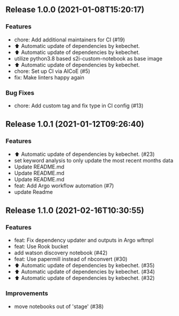 
## Release 1.0.0 (2021-01-08T15:20:17)
### Features
* chore: Add additional maintainers for CI (#19)
* :arrow_up: Automatic update of dependencies by kebechet.
* :arrow_up: Automatic update of dependencies by kebechet.
* utilize python3.8 based s2i-custom-notebook as base image
* :arrow_up: Automatic update of dependencies by kebechet.
* chore: Set up CI via AICoE (#5)
* fix: Make linters happy again
### Bug Fixes
* chore: Add custom tag and fix type in CI config (#13)

## Release 1.0.1 (2021-01-12T09:26:40)
### Features
* :arrow_up: Automatic update of dependencies by kebechet. (#23)
* set keyword analysis to only update the most recent months data
* Update README.md
* Update README.md
* Update README.md
* feat: Add Argo workflow automation (#7)
* update Readme

## Release 1.1.0 (2021-02-16T10:30:55)
### Features
* feat: Fix dependency updater and outputs in Argo wftmpl
* feat: Use Rook bucket
* add watson discovery notebook (#42)
* feat: Use papermill instead of nbconvert (#30)
* :arrow_up: Automatic update of dependencies by kebechet. (#35)
* :arrow_up: Automatic update of dependencies by kebechet. (#34)
* :arrow_up: Automatic update of dependencies by kebechet. (#32)
### Improvements
* move notebooks out of 'stage' (#38)
